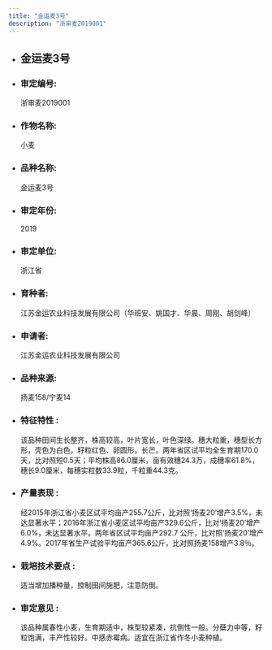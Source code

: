 ```yaml
---
title: "金运麦3号"
description: "浙审麦2019001"
---
```

* ## 金运麦3号
* ###  审定编号:  
   浙审麦2019001

*  ### 作物名称:  
   小麦

*   ###  品种名称: 
    金运麦3号

*   ### 审定年份: 
    2019

*   ### 审定单位:  
    浙江省

*   ### 育种者:  
    江苏金运农业科技发展有限公司（华班安、姚国才、华晨、周刚、胡剑峰）

*   ### 申请者:  
    江苏金运农业科技发展有限公司

*   ### 品种来源:  
    扬麦158/宁麦14

*   ### 特征特性 : 
    该品种田间生长整齐，株高较高，叶片宽长，叶色深绿。穗大粒重，穗型长方形，壳色为白色，籽粒红色、卵圆形，长芒。两年省区试平均全生育期170.0天，比对照短0.5天；平均株高86.0厘米，亩有效穗24.3万，成穗率61.8%，穗长9.0厘米，每穗实粒数33.9粒，千粒重44.3克。

*   ### 产量表现 : 
    经2015年浙江省小麦区试平均亩产255.7公斤，比对照‘扬麦20’增产3.5%，未达显著水平；2016年浙江省小麦区试平均亩产329.6公斤，比对‘扬麦20’增产6.0%，未达显著水平。两年省区试平均亩产292.7 公斤，比对照‘扬麦20’增产4.9%。2017年省生产试验平均亩产365.6公斤，比对照扬麦158增产3.8％。

*   ### 栽培技术要点 : 
    适当增加播种量，控制田间施肥，注意防倒。

*   ### 审定意见 : 
    该品种属春性小麦，生育期适中，株型较紧凑，抗倒性一般。分蘖力中等，籽粒饱满，丰产性较好。中感赤霉病。适宜在浙江省作冬小麦种植。
